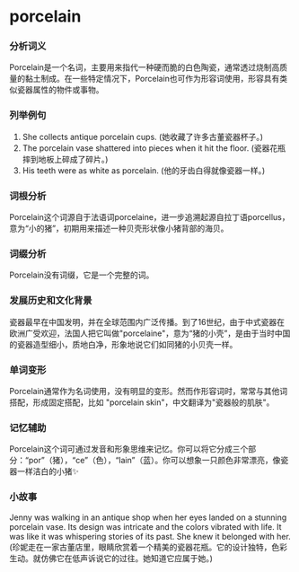 # porcelain

### 分析词义

  

Porcelain是一个名词，主要用来指代一种硬而脆的白色陶瓷，通常透过烧制高质量的黏土制成。在一些特定情况下，Porcelain也可作为形容词使用，形容具有类似瓷器属性的物件或事物。

  

### 列举例句

  

1.  She collects antique porcelain cups. (她收藏了许多古董瓷器杯子。)
2.  The porcelain vase shattered into pieces when it hit the floor. (瓷器花瓶摔到地板上碎成了碎片。)
3.  His teeth were as white as porcelain. (他的牙齿白得就像瓷器一样。)

  

### 词根分析

  

Porcelain这个词源自于法语词porcelaine，进一步追溯起源自拉丁语porcellus，意为“小的猪”，初期用来描述一种贝壳形状像小猪背部的海贝。

  

### 词缀分析

  

Porcelain没有词缀，它是一个完整的词。

  

### 发展历史和文化背景

  

瓷器最早在中国发明，并在全球范围内广泛传播。到了16世纪，由于中式瓷器在欧洲广受欢迎，法国人把它叫做"porcelaine"，意为“猪的小壳”，是由于当时中国的瓷器造型细小，质地白净，形象地说它们如同猪的小贝壳一样。

  

### 单词变形

  

Porcelain通常作为名词使用，没有明显的变形。然而作形容词时，常常与其他词搭配，形成固定搭配，比如 "porcelain skin"，中文翻译为"瓷器般的肌肤"。

  

### 记忆辅助

  

Porcelain这个词可通过发音和形象思维来记忆。你可以将它分成三个部分：“por”（猪），“ce”（色），“lain”（蓝）。你可以想象一只颜色非常漂亮，像瓷器一样洁白的小猪✨

  

### 小故事

  

Jenny was walking in an antique shop when her eyes landed on a stunning porcelain vase. Its design was intricate and the colors vibrated with life. It was like it was whispering stories of its past. She knew it belonged with her.  
(珍妮走在一家古董店里，眼睛欣赏着一个精美的瓷器花瓶。它的设计独特，色彩生动。就仿佛它在低声诉说它的过往。她知道它应属于她。)
